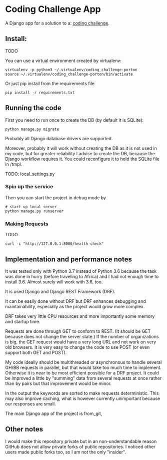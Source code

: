# Coding Challenge App

A Django app for a solution to a:
[coding challenge](https://drive.google.com/file/d/0B6y8e6-LG84naElFcTlkcHQ1bU1qUkM1Y2VhbXpMdnE4ZjJz/view).

## Install:

TODO

You can use a virtual environment created by virtualenv:
```
virtualenv -p python3 ~/.virtualenv/coding_challenge-porton
source ~/.virtualenv/coding_challenge-porton/bin/activate
```

Or just pip install from the requirements file
``` 
pip install -r requirements.txt
```

## Running the code

First you need to run once to create the DB (by default it is
SQLite):
```
python manage.py migrate
```

Probably all Django database drivers are supported.

Moreover, probably it will work without creating the DB as it is
not used in my code, but for greater reliability I advise to
create the DB, because the Django workflow requires it. You could
reconfigure it to hold the SQLite file in /tmp/.

TODO: local_settings.py

### Spin up the service

Then you can start the project in debug mode by
```
# start up local server
python manage.py runserver 
```

### Making Requests

TODO

```
curl -i "http://127.0.0.1:8000/health-check"
```

## Implementation and performance notes

It was tested only with Python 3.7 instead of Python 3.6 because
the task was done in hurry (before traveling to Africa) and I
had not enough time to install 3.6. Almost surely will work with
3.6, too.

It is used Django and Django REST Framework (DRF).

It can be easily done without DRF but DRF enhances debugging
and maintainability, especially as the project would grow more
complex.

DRF takes very little CPU resources and more importantly some
memory and startup time.

Requests are done through GET to conform to REST. (It should be GET
because does not change the server state.) If the number
of organizations is big, the GET request would have a very long
URL and not work on very old browsers. It is very easy to change
the code to use POST (or even support both GET and POST).  

My code ideally should be multithreaded or asynchronous to handle
several GH/BB requests in parallel, but that would take too much
time to implement. Otherwise it is near to be most efficient
possible for a DRF project. It could be improved a little by
"summing" data from several requests at once rather than by pairs
but that improvement would be minor.

In the output the keywords are sorted to make requests
deterministic. This may also improve caching, what is however
currently unimportant because our responses are small.

The main Django app of the project is from_git,

## Other notes

I would make this repository private but in an non-understandable
reason GitHub does not allow private forks of public repositories.
I noticed other users made public forks too, so I am not the only
"insider".
